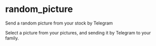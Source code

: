 # random_picture
Send a random picture from your stock by Telegram

Select a picture from your pictures, and sending it by Telegram to your family.
